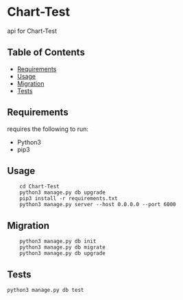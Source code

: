 Chart-Test
================
api for Chart-Test

Table of Contents
-----------------

  * [Requirements](#requirements)
  * [Usage](#usage)
  * [Migration](#migration)
  * [Tests](#tests)

Requirements
------------

requires the following to run:

  * Python3
  * pip3

Usage
-------

 ```
     cd Chart-Test
     python3 manage.py db upgrade
     pip3 install -r requirements.txt
     python3 manage.py server --host 0.0.0.0 --port 6000
 ```

Migration
------

```
    python3 manage.py db init
    python3 manage.py db migrate
    python3 manage.py db upgrade
```


Tests
------

```
python3 manage.py db test
```



